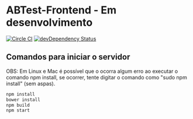 # ABTest-Frontend - Em desenvolvimento

[![Circle CI](https://circleci.com/gh/softexpertsa/abtest-frontend.svg?style=svg)](https://circleci.com/gh/softexpertsa/abtest-frontend)
[![devDependency Status](https://img.shields.io/david/dev/softexpertsa/abtest-frontend.svg?style=flat)](https://david-dm.org/softexpertsa/abtest-frontend#info=devDependencies)

## Comandos para iniciar o servidor
OBS: Em Linux e Mac é possível que o ocorra algum erro ao executar o comando npm install, se ocorrer, tente digitar o comando como "sudo npm install" (sem aspas).

```js
npm install
bower install
npm build
npm start
```

